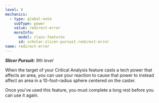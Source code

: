 ```yaml
---
level: 9
mechanics:
  - type: global-note
    subType: power
    value: redirect-error
    moreInfo:
      model: class-features
      id: scholar.slicer-pursuit.redirect-error
name: redirect-error
---
```

_**Slicer Pursuit:** 9th level_
When the target of your Critical Analysis feature casts a tech power that affects an area, you can use your reaction to cause that power to instead affect an area in a 10-foot-radius sphere centered on the caster. 
Once you've used this feature, you must complete a long rest before you can use it again.